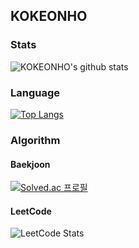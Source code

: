 ## KOKEONHO

<!--
**KOKEONHO/KOKEONHO** is a ✨ _special_ ✨ repository because its `README.md` (this file) appears on your GitHub profile.

Here are some ideas to get you started:

- 🔭 I’m currently working on ...
- 🌱 I’m currently learning ...
- 👯 I’m looking to collaborate on ...
- 🤔 I’m looking for help with ...
- 💬 Ask me about ...
- 📫 How to reach me: ...
- 😄 Pronouns: ...
- ⚡ Fun fact: ...
-->

### Stats

<img src="https://github-readme-stats.vercel.app/api?username=KOKEONHO&show_icons=true&theme=radical" alt="KOKEONHO's github stats" /></a> 


### Language

[![Top Langs](https://github-readme-stats.vercel.app/api/top-langs/?username=KOKEONHO)](https://github.com/anuraghazra/github-readme-stats)

### Algorithm

#### Baekjoon

[![Solved.ac
프로필](http://mazassumnida.wtf/api/v2/generate_badge?boj=rhrjsgh97)](https://solved.ac/rhrjsgh97)

#### LeetCode

![LeetCode Stats](https://leetcard.jacoblin.cool/KOKEONHO?ext=heatmap)
